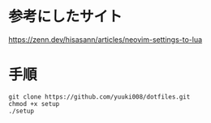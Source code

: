 # 参考にしたサイト

https://zenn.dev/hisasann/articles/neovim-settings-to-lua

# 手順

```
git clone https://github.com/yuuki008/dotfiles.git
chmod +x setup
./setup
```
